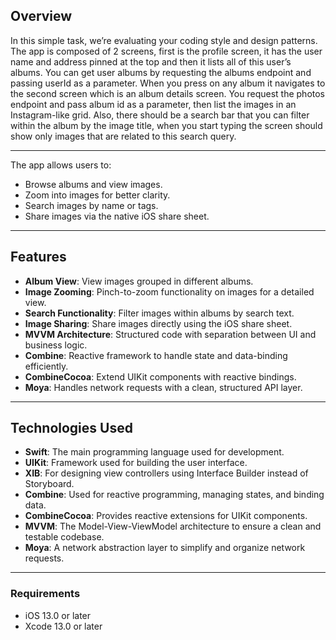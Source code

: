 
## Overview

In this simple task, we’re evaluating your coding style and design patterns.
The app is composed of 2 screens, first is the profile screen, it has the user
name and address pinned at the top and then it lists all of this user’s albums. You
can get user albums by requesting the albums endpoint and passing userId as a
parameter.
When you press on any album it navigates to the second screen which is an
album details screen. You request the photos endpoint and pass album id as a
parameter, then list the images in an Instagram-like grid. Also, there should be a
search bar that you can filter within the album by the image title, when you start
typing the screen should show only images that are related to this search query.

---
The app allows users to:
- Browse albums and view images.
- Zoom into images for better clarity.
- Search images by name or tags.
- Share images via the native iOS share sheet.


---

## Features

- **Album View**: View images grouped in different albums.
- **Image Zooming**: Pinch-to-zoom functionality on images for a detailed view.
- **Search Functionality**: Filter images within albums by search text.
- **Image Sharing**: Share images directly using the iOS share sheet.
- **MVVM Architecture**: Structured code with separation between UI and business logic.
- **Combine**: Reactive framework to handle state and data-binding efficiently.
- **CombineCocoa**: Extend UIKit components with reactive bindings.
- **Moya**: Handles network requests with a clean, structured API layer.

---

## Technologies Used

- **Swift**: The main programming language used for development.
- **UIKit**: Framework used for building the user interface.
- **XIB**: For designing view controllers using Interface Builder instead of Storyboard.
- **Combine**: Used for reactive programming, managing states, and binding data.
- **CombineCocoa**: Provides reactive extensions for UIKit components.
- **MVVM**: The Model-View-ViewModel architecture to ensure a clean and testable codebase.
- **Moya**: A network abstraction layer to simplify and organize network requests.
---
### Requirements
- iOS 13.0 or later
- Xcode 13.0 or later
